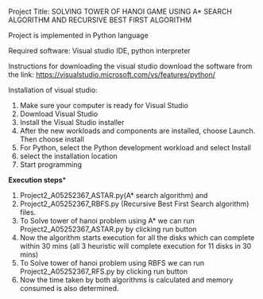 Project Title: SOLVING TOWER OF HANOI GAME USING A* SEARCH ALGORITHM AND RECURSIVE BEST FIRST ALGORITHM


Project is implemented in Python language

Required software: Visual studio IDE, python interpreter

Instructions for downloading the visual studio
download the software from the link: https://visualstudio.microsoft.com/vs/features/python/

Installation of visual studio:
1. Make sure your computer is ready for Visual Studio
2. Download Visual Studio
3. Install the Visual Studio installer
4. After the new workloads and components are installed, choose Launch. Then choose install
5. For Python, select the Python development workload and select Install
6. select the installation location
7. Start programming


****Execution steps*****

1. Project2_A05252367_ASTAR.py(A* search algorithm) and  
2. Project2_A05252367_RBFS.py (Recursive Best First Search algorithm) files.
2. To Solve tower of hanoi problem using A* we can run Project2_A05252367_ASTAR.py by clicking run button
3. Now the algorithm starts execution for all the disks which can complete within 30 mins (all 3 heuristic will complete execution for 11 disks in 30 mins)
4.  To Solve tower of hanoi problem using RBFS we can run Project2_A05252367_RFS.py by clicking run button
5. Now the time taken by both algorithms is calculated and memory consumed is also determined.


